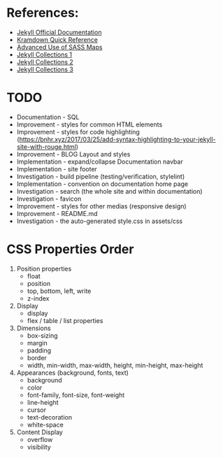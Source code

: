 
# References:
* [Jekyll Official Documentation](https://jekyllrb.com/docs/)
* [Kramdown Quick Reference](https://kramdown.gettalong.org/quickref.html)
* [Advanced Use of SASS Maps](https://itnext.io/advanced-use-of-sass-maps-bd5a47ca0d1a)
* [Jekyll Collections 1](https://ben.balter.com/2015/02/20/jekyll-collections/)
* [Jekyll Collections 2](https://learn.cloudcannon.com/jekyll/introduction-to-jekyll-collections/)
* [Jekyll Collections 3](https://simpleit.rocks/ruby/jekyll/collections/understanding-how-collections-work/)

# TODO
* Documentation - SQL
* Improvement - styles for common HTML elements
* Improvement - styles for code highlighting (https://bnhr.xyz/2017/03/25/add-syntax-highlighting-to-your-jekyll-site-with-rouge.html)
* Improvement - BLOG Layout and styles
* Implementation - expand/collapse Documentation navbar
* Implementation - site footer
* Investigation - build pipeline (testing/verification, stylelint)
* Implementation - convention on documentation home page
* Investigation - search (the whole site and within documentation)
* Investigation - favicon
* Improvement - styles for other medias (responsive design)
* Improvement - README.md
* Investigation - the auto-generated style.css in assets/css

# CSS Properties Order
1. Position properties
   * float
   * position
   * top, bottom, left, write
   * z-index
2. Display
   * display
   * flex / table / list properties
3. Dimensions
   * box-sizing
   * margin
   * padding
   * border
   * width, min-width, max-width, height, min-height, max-height
4. Appearances (background, fonts, text)
   * background
   * color
   * font-family, font-size, font-weight
   * line-height
   * cursor
   * text-decoration
   * white-space
5. Content Display
   * overflow
   * visibility